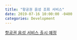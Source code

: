 ```yaml
---
title: "항공권 음성 조회 서비스"
date: 2019-07-16 10:00:00 -0400
categories: Development
---
```


[항공권 음성 서비스 출시 예정](http://www.techholic.co.kr/news/articleView.html?idxno=179558)
